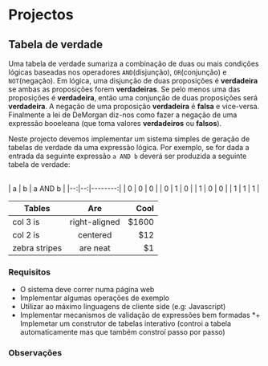 # Projectos

## Tabela de verdade

Uma tabela de verdade sumariza a combinação de duas ou mais condições lógicas baseadas nos operadores <code>AND</code>(disjunção), <code>OR</code>(conjunção) e <code>NOT</code>(negação). Em lógica, uma disjunção de duas proposições  é <b>verdadeira</b> se ambas as proposições forem <b>verdadeiras</b>. Se pelo menos uma das proposições é <b>verdadeira</b>, então
uma conjunção de duas proposições será <b>verdadeira</b>. A negação de uma proposição <b>verdadeira</b> é <b>falsa</b> e vice-versa. Finalmente a lei de DeMorgan diz-nos como fazer a negação de uma expressão booeleana (que toma valores <b>verdadeiros</b> ou <b>falsos</b>).

Neste projecto devemos implementar um sistema simples de geração de tabelas de verdade da uma expressão lógica. Por exemplo,
se for dada a entrada da seguinte expressão <code>a AND b</code> deverá ser produzida a seguinte tabela de verdade:

<br>
| a | b | a AND b |
|--:|--:|--------:|
| 0 | 0 |    0    |
| 0 | 1 |    0    |
| 1 | 0 |    0	  |
| 1 | 1 |    1	  |

| Tables        | Are           | Cool  |
| ------------- |:-------------:| -----:|
| col 3 is      | right-aligned | $1600 |
| col 2 is      | centered      |   $12 |
| zebra stripes | are neat      |    $1 |

### Requisitos
* O sistema deve correr numa página web
* Implementar algumas operações de exemplo
* Utilizar ao máximo linguagens de cliente side (e.g: Javascript)
* Implementar mecanismos de validação de expressões bem formadas
*+ Implemetar um construtor de tabelas interativo (controi a tabela automaticamente mas que também constroí passo por passo)

### Observações
